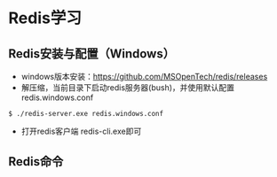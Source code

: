 # Redis学习
## Redis安装与配置（Windows）
- windows版本安装：https://github.com/MSOpenTech/redis/releases
- 解压缩，当前目录下启动redis服务器(bush)，并使用默认配置redis.windows.conf
```
$ ./redis-server.exe redis.windows.conf
```
- 打开redis客户端 redis-cli.exe即可
## Redis命令